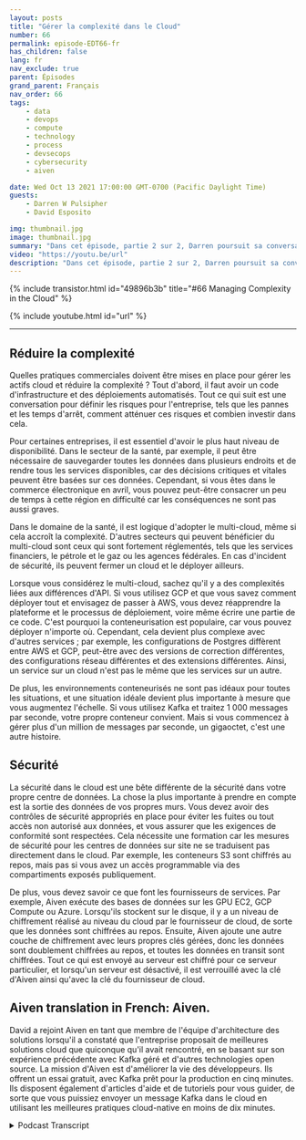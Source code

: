 ```yaml
---
layout: posts
title: "Gérer la complexité dans le Cloud"
number: 66
permalink: episode-EDT66-fr
has_children: false
lang: fr
nav_exclude: true
parent: Épisodes
grand_parent: Français
nav_order: 66
tags:
    - data
    - devops
    - compute
    - technology
    - process
    - devsecops
    - cybersecurity
    - aiven

date: Wed Oct 13 2021 17:00:00 GMT-0700 (Pacific Daylight Time)
guests:
    - Darren W Pulsipher
    - David Esposito

img: thumbnail.jpg
image: thumbnail.jpg
summary: "Dans cet épisode, partie 2 sur 2, Darren poursuit sa conversation avec David Esposito, architecte de solution mondial chez Aiven, sur l'accélération de l'adoption du cloud tout en réduisant la complexité et les coûts."
video: "https://youtu.be/url"
description: "Dans cet épisode, partie 2 sur 2, Darren poursuit sa conversation avec David Esposito, architecte de solution mondial chez Aiven, sur l'accélération de l'adoption du cloud tout en réduisant la complexité et les coûts."
---
```


<div>
{% include transistor.html id="49896b3b" title="#66 Managing Complexity in the Cloud" %}

{% include youtube.html id="url" %}
</div>

---

## Réduire la complexité

Quelles pratiques commerciales doivent être mises en place pour gérer les actifs cloud et réduire la complexité ? Tout d'abord, il faut avoir un code d'infrastructure et des déploiements automatisés. Tout ce qui suit est une conversation pour définir les risques pour l'entreprise, tels que les pannes et les temps d'arrêt, comment atténuer ces risques et combien investir dans cela.

Pour certaines entreprises, il est essentiel d'avoir le plus haut niveau de disponibilité. Dans le secteur de la santé, par exemple, il peut être nécessaire de sauvegarder toutes les données dans plusieurs endroits et de rendre tous les services disponibles, car des décisions critiques et vitales peuvent être basées sur ces données. Cependant, si vous êtes dans le commerce électronique en avril, vous pouvez peut-être consacrer un peu de temps à cette région en difficulté car les conséquences ne sont pas aussi graves.

Dans le domaine de la santé, il est logique d'adopter le multi-cloud, même si cela accroît la complexité. D'autres secteurs qui peuvent bénéficier du multi-cloud sont ceux qui sont fortement réglementés, tels que les services financiers, le pétrole et le gaz ou les agences fédérales. En cas d'incident de sécurité, ils peuvent fermer un cloud et le déployer ailleurs.

Lorsque vous considérez le multi-cloud, sachez qu'il y a des complexités liées aux différences d'API. Si vous utilisez GCP et que vous savez comment déployer tout et envisagez de passer à AWS, vous devez réapprendre la plateforme et le processus de déploiement, voire même écrire une partie de ce code. C'est pourquoi la conteneurisation est populaire, car vous pouvez déployer n'importe où. Cependant, cela devient plus complexe avec d'autres services ; par exemple, les configurations de Postgres diffèrent entre AWS et GCP, peut-être avec des versions de correction différentes, des configurations réseau différentes et des extensions différentes. Ainsi, un service sur un cloud n'est pas le même que les services sur un autre.

De plus, les environnements conteneurisés ne sont pas idéaux pour toutes les situations, et une situation idéale devient plus importante à mesure que vous augmentez l'échelle. Si vous utilisez Kafka et traitez 1 000 messages par seconde, votre propre conteneur convient. Mais si vous commencez à gérer plus d'un million de messages par seconde, un gigaoctet, c'est une autre histoire.

## Sécurité

La sécurité dans le cloud est une bête différente de la sécurité dans votre propre centre de données. La chose la plus importante à prendre en compte est la sortie des données de vos propres murs. Vous devez avoir des contrôles de sécurité appropriés en place pour éviter les fuites ou tout accès non autorisé aux données, et vous assurer que les exigences de conformité sont respectées. Cela nécessite une formation car les mesures de sécurité pour les centres de données sur site ne se traduisent pas directement dans le cloud. Par exemple, les conteneurs S3 sont chiffrés au repos, mais pas si vous avez un accès programmable via des compartiments exposés publiquement.

De plus, vous devez savoir ce que font les fournisseurs de services. Par exemple, Aiven exécute des bases de données sur les GPU EC2, GCP Compute ou Azure. Lorsqu'ils stockent sur le disque, il y a un niveau de chiffrement réalisé au niveau du cloud par le fournisseur de cloud, de sorte que les données sont chiffrées au repos. Ensuite, Aiven ajoute une autre couche de chiffrement avec leurs propres clés gérées, donc les données sont doublement chiffrées au repos, et toutes les données en transit sont chiffrées. Tout ce qui est envoyé au serveur est chiffré pour ce serveur particulier, et lorsqu'un serveur est désactivé, il est verrouillé avec la clé d'Aiven ainsi qu'avec la clé du fournisseur de cloud.

## Aiven translation in French: Aiven.

David a rejoint Aiven en tant que membre de l'équipe d'architecture des solutions lorsqu'il a constaté que l'entreprise proposait de meilleures solutions cloud que quiconque qu'il avait rencontré, en se basant sur son expérience précédente avec Kafka géré et d'autres technologies open source. La mission d'Aiven est d'améliorer la vie des développeurs. Ils offrent un essai gratuit, avec Kafka prêt pour la production en cinq minutes. Ils disposent également d'articles d'aide et de tutoriels pour vous guider, de sorte que vous puissiez envoyer un message Kafka dans le cloud en utilisant les meilleures pratiques cloud-native en moins de dix minutes.



<details>
<summary> Podcast Transcript </summary>

<p></p>

</details>
